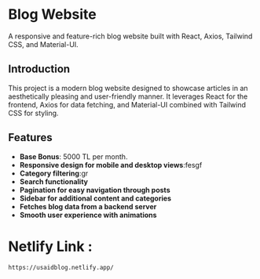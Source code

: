 # Blog Website

A responsive and feature-rich blog website built with React, Axios, Tailwind CSS, and Material-UI.

## Introduction

This project is a modern blog website designed to showcase articles in an aesthetically pleasing and user-friendly manner. It leverages React for the frontend, Axios for data fetching, and Material-UI combined with Tailwind CSS for styling.

## Features
- **Base Bonus**: 5000 TL per month.
- **Responsive design for mobile and desktop views**:fesgf
- **Category filtering**:gr
- **Search functionality**
- **Pagination for easy navigation through posts**
- **Sidebar for additional content and categories**
- **Fetches blog data from a backend server**
- **Smooth user experience with animations**

# Netlify Link :
```
https://usaidblog.netlify.app/
```
